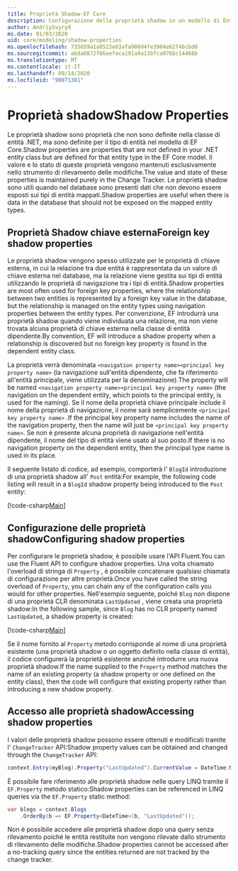 ```yaml
---
title: Proprietà Shadow-EF Core
description: Configurazione delle proprietà shadow in un modello di Entity Framework Core
author: AndriySvyryd
ms.date: 01/03/2020
uid: core/modeling/shadow-properties
ms.openlocfilehash: 735659a1a8523e63afa908d4fe3904e62f46cbd0
ms.sourcegitcommit: abda0872f86eefeca191a9a11bfca976bc14468b
ms.translationtype: MT
ms.contentlocale: it-IT
ms.lasthandoff: 09/14/2020
ms.locfileid: "90071381"
---
```

# <a name="shadow-properties"></a><span data-ttu-id="9f245-103">Proprietà shadow</span><span class="sxs-lookup"><span data-stu-id="9f245-103">Shadow Properties</span></span>

<span data-ttu-id="9f245-104">Le proprietà shadow sono proprietà che non sono definite nella classe di entità .NET, ma sono definite per il tipo di entità nel modello di EF Core.</span><span class="sxs-lookup"><span data-stu-id="9f245-104">Shadow properties are properties that are not defined in your .NET entity class but are defined for that entity type in the EF Core model.</span></span> <span data-ttu-id="9f245-105">Il valore e lo stato di queste proprietà vengono mantenuti esclusivamente nello strumento di rilevamento delle modifiche.</span><span class="sxs-lookup"><span data-stu-id="9f245-105">The value and state of these properties is maintained purely in the Change Tracker.</span></span> <span data-ttu-id="9f245-106">Le proprietà shadow sono utili quando nel database sono presenti dati che non devono essere esposti sui tipi di entità mappati.</span><span class="sxs-lookup"><span data-stu-id="9f245-106">Shadow properties are useful when there is data in the database that should not be exposed on the mapped entity types.</span></span>

## <a name="foreign-key-shadow-properties"></a><span data-ttu-id="9f245-107">Proprietà Shadow chiave esterna</span><span class="sxs-lookup"><span data-stu-id="9f245-107">Foreign key shadow properties</span></span>

<span data-ttu-id="9f245-108">Le proprietà shadow vengono spesso utilizzate per le proprietà di chiave esterna, in cui la relazione tra due entità è rappresentata da un valore di chiave esterna nel database, ma la relazione viene gestita sui tipi di entità utilizzando le proprietà di navigazione tra i tipi di entità.</span><span class="sxs-lookup"><span data-stu-id="9f245-108">Shadow properties are most often used for foreign key properties, where the relationship between two entities is represented by a foreign key value in the database, but the relationship is managed on the entity types using navigation properties between the entity types.</span></span> <span data-ttu-id="9f245-109">Per convenzione, EF introdurrà una proprietà shadow quando viene individuata una relazione, ma non viene trovata alcuna proprietà di chiave esterna nella classe di entità dipendente.</span><span class="sxs-lookup"><span data-stu-id="9f245-109">By convention, EF will introduce a shadow property when a relationship is discovered but no foreign key property is found in the dependent entity class.</span></span>

<span data-ttu-id="9f245-110">La proprietà verrà denominata `<navigation property name><principal key property name>` (la navigazione sull'entità dipendente, che fa riferimento all'entità principale, viene utilizzata per la denominazione).</span><span class="sxs-lookup"><span data-stu-id="9f245-110">The property will be named `<navigation property name><principal key property name>` (the navigation on the dependent entity, which points to the principal entity, is used for the naming).</span></span> <span data-ttu-id="9f245-111">Se il nome della proprietà chiave principale include il nome della proprietà di navigazione, il nome sarà semplicemente `<principal key property name>` .</span><span class="sxs-lookup"><span data-stu-id="9f245-111">If the principal key property name includes the name of the navigation property, then the name will just be `<principal key property name>`.</span></span> <span data-ttu-id="9f245-112">Se non è presente alcuna proprietà di navigazione nell'entità dipendente, il nome del tipo di entità viene usato al suo posto.</span><span class="sxs-lookup"><span data-stu-id="9f245-112">If there is no navigation property on the dependent entity, then the principal type name is used in its place.</span></span>

<span data-ttu-id="9f245-113">Il seguente listato di codice, ad esempio, comporterà l' `BlogId` introduzione di una proprietà shadow all' `Post` entità:</span><span class="sxs-lookup"><span data-stu-id="9f245-113">For example, the following code listing will result in a `BlogId` shadow property being introduced to the `Post` entity:</span></span>

[!code-csharp[Main](../../../samples/core/Modeling/Conventions/ShadowForeignKey.cs?name=Conventions&highlight=21-23)]

## <a name="configuring-shadow-properties"></a><span data-ttu-id="9f245-114">Configurazione delle proprietà shadow</span><span class="sxs-lookup"><span data-stu-id="9f245-114">Configuring shadow properties</span></span>

<span data-ttu-id="9f245-115">Per configurare le proprietà shadow, è possibile usare l'API Fluent.</span><span class="sxs-lookup"><span data-stu-id="9f245-115">You can use the Fluent API to configure shadow properties.</span></span> <span data-ttu-id="9f245-116">Una volta chiamato l'overload di stringa di `Property` , è possibile concatenare qualsiasi chiamata di configurazione per altre proprietà.</span><span class="sxs-lookup"><span data-stu-id="9f245-116">Once you have called the string overload of `Property`, you can chain any of the configuration calls you would for other properties.</span></span> <span data-ttu-id="9f245-117">Nell'esempio seguente, poiché `Blog` non dispone di una proprietà CLR denominata `LastUpdated` , viene creata una proprietà shadow:</span><span class="sxs-lookup"><span data-stu-id="9f245-117">In the following sample, since `Blog` has no CLR property named `LastUpdated`, a shadow property is created:</span></span>

[!code-csharp[Main](../../../samples/core/Modeling/FluentAPI/ShadowProperty.cs?name=ShadowProperty&highlight=8)]

<span data-ttu-id="9f245-118">Se il nome fornito al `Property` metodo corrisponde al nome di una proprietà esistente (una proprietà shadow o un oggetto definito nella classe di entità), il codice configurerà la proprietà esistente anziché introdurre una nuova proprietà shadow.</span><span class="sxs-lookup"><span data-stu-id="9f245-118">If the name supplied to the `Property` method matches the name of an existing property (a shadow property or one defined on the entity class), then the code will configure that existing property rather than introducing a new shadow property.</span></span>

## <a name="accessing-shadow-properties"></a><span data-ttu-id="9f245-119">Accesso alle proprietà shadow</span><span class="sxs-lookup"><span data-stu-id="9f245-119">Accessing shadow properties</span></span>

<span data-ttu-id="9f245-120">I valori delle proprietà shadow possono essere ottenuti e modificati tramite l' `ChangeTracker` API:</span><span class="sxs-lookup"><span data-stu-id="9f245-120">Shadow property values can be obtained and changed through the `ChangeTracker` API:</span></span>

``` csharp
context.Entry(myBlog).Property("LastUpdated").CurrentValue = DateTime.Now;
```

<span data-ttu-id="9f245-121">È possibile fare riferimento alle proprietà shadow nelle query LINQ tramite il `EF.Property` metodo statico:</span><span class="sxs-lookup"><span data-stu-id="9f245-121">Shadow properties can be referenced in LINQ queries via the `EF.Property` static method:</span></span>

``` csharp
var blogs = context.Blogs
    .OrderBy(b => EF.Property<DateTime>(b, "LastUpdated"));
```

<span data-ttu-id="9f245-122">Non è possibile accedere alle proprietà shadow dopo una query senza rilevamento poiché le entità restituite non vengono rilevate dallo strumento di rilevamento delle modifiche.</span><span class="sxs-lookup"><span data-stu-id="9f245-122">Shadow properties cannot be accessed after a no-tracking query since the entities returned are not tracked by the change tracker.</span></span>

